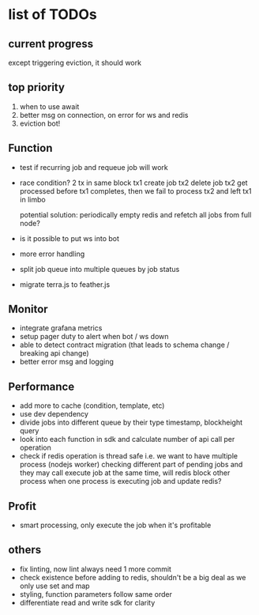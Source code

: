 # list of TODOs
## current progress
except triggering eviction, it should work
## top priority
1. when to use await
2. better msg on connection, on error for ws and redis
3. eviction bot!

## Function
- test if recurring job and requeue job will work
- race condition?
    2 tx in same block
    tx1 create job
    tx2 delete job
    tx2 get processed before tx1 completes, then we fail to process tx2 and left tx1 in limbo

    potential solution: periodically empty redis and refetch all jobs from full node?
- is it possible to put ws into bot
- more error handling
- split job queue into multiple queues by job status
- migrate terra.js to feather.js

## Monitor
- integrate grafana metrics
- setup pager duty to alert when bot / ws down
- able to detect contract migration (that leads to schema change / breaking api change)
- better error msg and logging

## Performance
- add more to cache (condition, template, etc)
- use dev dependency
- divide jobs into different queue by their type
    timestamp, blockheight
    query
- look into each function in sdk and calculate number of api call per operation
- check if redis operation is thread safe
    i.e. we want to have multiple process (nodejs worker) checking different part of pending jobs and they may call execute job at the same time, will redis block other process when one process is executing job and update redis?
## Profit
- smart processing, only execute the job when it's profitable

## others
- fix linting, now lint always need 1 more commit
- check existence before adding to redis, shouldn't be a big deal as we only use set and map
- styling, function parameters follow same order
- differentiate read and write sdk for clarity
